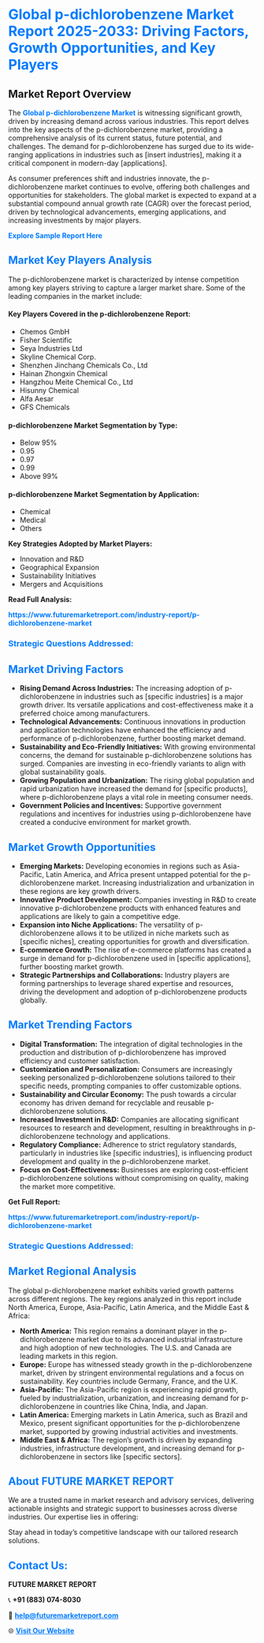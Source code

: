 <h1 style="color: #007BFF;">Global p-dichlorobenzene Market Report 2025-2033: Driving Factors, Growth Opportunities, and Key Players</h1>

<section id="overview">
<h2>Market Report Overview</h2>
<p>The <a href="https://www.futuremarketreport.com/industry-report/p-dichlorobenzene-market" style="color: #007BFF; text-decoration: none;"><strong>Global p-dichlorobenzene Market</strong></a> is witnessing significant growth, driven by increasing demand across various industries. This report delves into the key aspects of the p-dichlorobenzene market, providing a comprehensive analysis of its current status, future potential, and challenges. The demand for p-dichlorobenzene has surged due to its wide-ranging applications in industries such as [insert industries], making it a critical component in modern-day [applications].</p>
<p>As consumer preferences shift and industries innovate, the p-dichlorobenzene market continues to evolve, offering both challenges and opportunities for stakeholders. The global market is expected to expand at a substantial compound annual growth rate (CAGR) over the forecast period, driven by technological advancements, emerging applications, and increasing investments by major players.</p>
</section>

<section id="overview">
<p><a href="https://www.futuremarketreport.com/request-sample/reportId=54939" style="color: #007BFF; text-decoration: none;"><strong>Explore Sample Report Here</strong></a></p>
</section>

<section id="key-players">
<h2 style="color: #007BFF;">Market Key Players Analysis</h2>
<p>The p-dichlorobenzene market is characterized by intense competition among key players striving to capture a larger market share. Some of the leading companies in the market include:</p>
<h4>Key Players Covered in the p-dichlorobenzene Report:</h4>
<ul><li>Chemos GmbH</li><li>Fisher Scientific</li><li>Seya Industries Ltd</li><li>Skyline Chemical Corp.</li><li>Shenzhen Jinchang Chemicals Co., Ltd</li><li>Hainan Zhongxin Chemical</li><li>Hangzhou Meite Chemical Co., Ltd</li><li>Hisunny Chemical</li><li>Alfa Aesar</li><li>GFS Chemicals</li></ul>
<h4>p-dichlorobenzene Market Segmentation by Type:</h4>
<ul><li>Below 95%</li><li>0.95</li><li>0.97</li><li>0.99</li><li>Above 99%</li></ul>

<h4>p-dichlorobenzene Market Segmentation by Application:</h4>
<ul><li>Chemical</li><li>Medical</li><li>Others</li></ul>
<p><strong>Key Strategies Adopted by Market Players:</strong></p>
<ul>
<li>Innovation and R&D</li>
<li>Geographical Expansion</li>
<li>Sustainability Initiatives</li>
<li>Mergers and Acquisitions</li>
</ul>
</section>

<section>
<p><strong>Read Full Analysis: </strong></p><a href="https://www.futuremarketreport.com/industry-report/p-dichlorobenzene-market" style="color: #007BFF; text-decoration: none;"><strong>https://www.futuremarketreport.com/industry-report/p-dichlorobenzene-market</strong></a>
<h3 style="color: #007BFF;">Strategic Questions Addressed:</h3>
</section>

<section id="driving-factors">
<h2 style="color: #007BFF;">Market Driving Factors</h2>
<ul>
<li><strong>Rising Demand Across Industries:</strong> The increasing adoption of p-dichlorobenzene in industries such as [specific industries] is a major growth driver. Its versatile applications and cost-effectiveness make it a preferred choice among manufacturers.</li>
<li><strong>Technological Advancements:</strong> Continuous innovations in production and application technologies have enhanced the efficiency and performance of p-dichlorobenzene, further boosting market demand.</li>
<li><strong>Sustainability and Eco-Friendly Initiatives:</strong> With growing environmental concerns, the demand for sustainable p-dichlorobenzene solutions has surged. Companies are investing in eco-friendly variants to align with global sustainability goals.</li>
<li><strong>Growing Population and Urbanization:</strong> The rising global population and rapid urbanization have increased the demand for [specific products], where p-dichlorobenzene plays a vital role in meeting consumer needs.</li>
<li><strong>Government Policies and Incentives:</strong> Supportive government regulations and incentives for industries using p-dichlorobenzene have created a conducive environment for market growth.</li>
</ul>
</section>

<section id="growth-opportunities">
<h2 style="color: #007BFF;">Market Growth Opportunities</h2>
<ul>
<li><strong>Emerging Markets:</strong> Developing economies in regions such as Asia-Pacific, Latin America, and Africa present untapped potential for the p-dichlorobenzene market. Increasing industrialization and urbanization in these regions are key growth drivers.</li>
<li><strong>Innovative Product Development:</strong> Companies investing in R&D to create innovative p-dichlorobenzene products with enhanced features and applications are likely to gain a competitive edge.</li>
<li><strong>Expansion into Niche Applications:</strong> The versatility of p-dichlorobenzene allows it to be utilized in niche markets such as [specific niches], creating opportunities for growth and diversification.</li>
<li><strong>E-commerce Growth:</strong> The rise of e-commerce platforms has created a surge in demand for p-dichlorobenzene used in [specific applications], further boosting market growth.</li>
<li><strong>Strategic Partnerships and Collaborations:</strong> Industry players are forming partnerships to leverage shared expertise and resources, driving the development and adoption of p-dichlorobenzene products globally.</li>
</ul>
</section>

<section id="trending-factors">
<h2 style="color: #007BFF;">Market Trending Factors</h2>
<ul>
<li><strong>Digital Transformation:</strong> The integration of digital technologies in the production and distribution of p-dichlorobenzene has improved efficiency and customer satisfaction.</li>
<li><strong>Customization and Personalization:</strong> Consumers are increasingly seeking personalized p-dichlorobenzene solutions tailored to their specific needs, prompting companies to offer customizable options.</li>
<li><strong>Sustainability and Circular Economy:</strong> The push towards a circular economy has driven demand for recyclable and reusable p-dichlorobenzene solutions.</li>
<li><strong>Increased Investment in R&D:</strong> Companies are allocating significant resources to research and development, resulting in breakthroughs in p-dichlorobenzene technology and applications.</li>
<li><strong>Regulatory Compliance:</strong> Adherence to strict regulatory standards, particularly in industries like [specific industries], is influencing product development and quality in the p-dichlorobenzene market.</li>
<li><strong>Focus on Cost-Effectiveness:</strong> Businesses are exploring cost-efficient p-dichlorobenzene solutions without compromising on quality, making the market more competitive.</li>
</ul>
</section>

<section>
<p><strong>Get Full Report: </strong></p><a href="https://www.futuremarketreport.com/industry-report/p-dichlorobenzene-market" style="color: #007BFF; text-decoration: none;"><strong>https://www.futuremarketreport.com/industry-report/p-dichlorobenzene-market</strong></a>
<h3 style="color: #007BFF;">Strategic Questions Addressed:</h3>
</section>


<section id="regional-analysis">
<h2 style="color: #007BFF;">Market Regional Analysis</h2>
<p>The global p-dichlorobenzene market exhibits varied growth patterns across different regions. The key regions analyzed in this report include North America, Europe, Asia-Pacific, Latin America, and the Middle East & Africa:</p>
<ul>
<li><strong>North America:</strong> This region remains a dominant player in the p-dichlorobenzene market due to its advanced industrial infrastructure and high adoption of new technologies. The U.S. and Canada are leading markets in this region.</li>
<li><strong>Europe:</strong> Europe has witnessed steady growth in the p-dichlorobenzene market, driven by stringent environmental regulations and a focus on sustainability. Key countries include Germany, France, and the U.K.</li>
<li><strong>Asia-Pacific:</strong> The Asia-Pacific region is experiencing rapid growth, fueled by industrialization, urbanization, and increasing demand for p-dichlorobenzene in countries like China, India, and Japan.</li>
<li><strong>Latin America:</strong> Emerging markets in Latin America, such as Brazil and Mexico, present significant opportunities for the p-dichlorobenzene market, supported by growing industrial activities and investments.</li>
<li><strong>Middle East & Africa:</strong> The region’s growth is driven by expanding industries, infrastructure development, and increasing demand for p-dichlorobenzene in sectors like [specific sectors].</li>
</ul>
</section>

<footer>
<h2 style="color: #007BFF;">About FUTURE MARKET REPORT</h2>
<p>We are a trusted name in market research and advisory services, delivering actionable insights and strategic support to businesses across diverse industries. Our expertise lies in offering:</p>

<p>Stay ahead in today’s competitive landscape with our tailored research solutions.</p>

<h2 style="color: #007BFF;">Contact Us:</h2>
<p><strong>FUTURE MARKET REPORT</strong></p>
<p>📞 <strong>+91 (883) 074-8030</strong></p>
<p>📧 <strong><a href="mailto:help@futuremarketreport.com" style="color: #007BFF;">help@futuremarketreport.com</a></strong></p>
<p>🌐 <strong><a href="https://www.futuremarketreport.com/" style="color: #007BFF;">Visit Our Website</a></strong></p>
</footer>